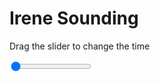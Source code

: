 <h1>Irene Sounding</h1>
<p>Drag the slider to change the time</p>

<div class="slidecontainer">
<input oninput='setImage(this)' class="slider" type="range" min="0" max="7" value="0" step="1" />
<img id='img'/>
</div>

<script>
var img = document.getElementById('img');
var img_array = ['/assets/images/skwt/skd_irn_wrfout_d01_2020-06-23_12:00:00.png',
'/assets/images/skwt/skd_irn_wrfout_d01_2020-06-23_18:00:00.png',
'/assets/images/skwt/skd_irn_wrfout_d01_2020-06-24_00:00:00.png',
'/assets/images/skwt/skd_irn_wrfout_d01_2020-06-24_06:00:00.png',
'/assets/images/skwt/skd_irn_wrfout_d01_2020-06-24_12:00:00.png',
'/assets/images/skwt/skd_irn_wrfout_d01_2020-06-24_18:00:00.png',
'/assets/images/skwt/skd_irn_wrfout_d01_2020-06-25_00:00:00.png',];
function setImage(obj)
{
        var value = obj.value;
        img.src = img_array[value];

}
</script>
